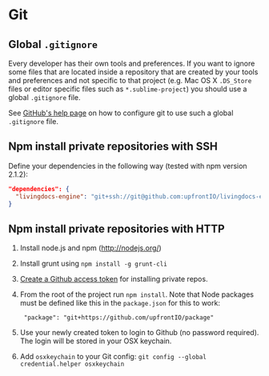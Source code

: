 # Git

## Global `.gitignore`

Every developer has their own tools and preferences. If you want to ignore some
files that are located inside a repository that are created by your tools and
preferences and not specific to that project (e.g. Mac OS X `.DS_Store` files or
editor specific files such as `*.sublime-project`) you should use a global
`.gitignore` file.

See [GitHub's help page][global gitignore] on how to configure git to use such
a global `.gitignore` file.

[global gitignore]: https://help.github.com/articles/ignoring-files#global-gitignore


## Npm install private repositories with SSH

Define your dependencies in the following way (tested with npm version 2.1.2):


```json
"dependencies": {
  "livingdocs-engine": "git+ssh://git@github.com:upfrontIO/livingdocs-engine.git"
}
```


## Npm install private repositories with HTTP

1. Install node.js and npm (http://nodejs.org/)
2. Install grunt using `npm install -g grunt-cli`
3. [Create a Github access token](https://help.github.com/articles/creating-an-access-token-for-command-line-use) for installing private repos.
4. From the root of the project run `npm install`. Note that Node packages must be defined like this in the `package.json` for this to work:

        "package": "git+https://github.com/upfrontIO/package"

5. Use your newly created token to login to Github (no password required). The login will be stored in your OSX keychain.
6. Add `osxkeychain` to your Git config: `git config --global credential.helper osxkeychain`
